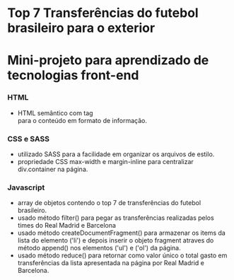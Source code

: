 # Top 7 Transferências do futebol brasileiro para o exterior
# Mini-projeto para aprendizado de tecnologias front-end
### HTML
- HTML semântico com tag <article> para o conteúdo em formato de informação.

### CSS e SASS
- utilizado SASS para a facilidade em organizar os arquivos de estilo.
- propriedade CSS max-width e margin-inline para centralizar div.container na página.

### Javascript
- array de objetos contendo o top 7 de transferências do futebol brasileiro.
- usado método filter() para pegar as transferências realizadas pelos times do Real Madrid e Barcelona
- usado método createDocumentFragment() para armazenar os items da lista do elemento ('li') e depois inserir o objeto fragment atraves do método append() nos elementos ('ul') e ('ol') da página.
- usado método reduce() para retornar como valor único o total gasto em transferências da lista apresentada na página por Real Madrid e Barcelona. 
